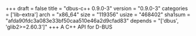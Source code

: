 +++
draft = false
title = "dbus-c++ 0.9.0-3"
version = "0.9.0-3"
categories = ['lib-extra']
arch = "x86_64"
size = "119356"
usize = "468402"
sha1sum = "afda90fdc3a083e33bf50caa510e46a2d9cfad83"
depends = "['dbus', 'glib2>=2.60.3']"
+++
A C++ API for D-BUS